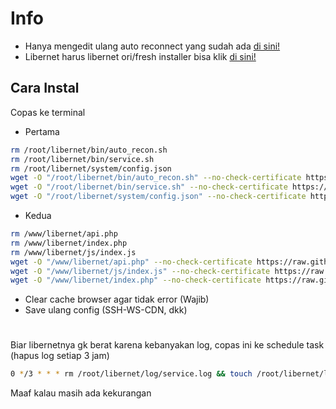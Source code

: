 # Info
- Hanya mengedit ulang auto reconnect yang sudah ada [di sini!](https://github.com//zzzt27/liberfix/)
- Libernet harus libernet ori/fresh installer bisa klik [di sini!](https://github.com/lutfailham96/libernet)

## Cara Instal
 Copas ke terminal
- Pertama
```sh
rm /root/libernet/bin/auto_recon.sh
rm /root/libernet/bin/service.sh
rm /root/libernet/system/config.json
wget -O "/root/libernet/bin/auto_recon.sh" --no-check-certificate https://raw.githubusercontent.com/squarepants96/LibernetMod/main/root/libernet/bin/auto_recon.sh && chmod +x /root/libernet/bin/auto_recon.sh
wget -O "/root/libernet/bin/service.sh" --no-check-certificate https://raw.githubusercontent.com/squarepants96/LibernetMod/main/root/libernet/bin/service.sh && chmod +x /root/libernet/bin/service.sh
wget -O "/root/libernet/system/config.json" --no-check-certificate https://raw.githubusercontent.com/squarepants96/LibernetMod/main/root/libernet/system/config.json && chmod +x /root/libernet/system/config.json

```
- Kedua
```sh
rm /www/libernet/api.php
rm /www/libernet/index.php
rm /www/libernet/js/index.js
wget -O "/www/libernet/api.php" --no-check-certificate https://raw.githubusercontent.com/squarepants96/LibernetMod/main/www/libernet/api.php && chmod +x /www/libernet/api.php
wget -O "/www/libernet/js/index.js" --no-check-certificate https://raw.githubusercontent.com/squarepants96/LibernetMod/main/www/libernet/js/index.js && chmod +x /www/libernet/js/index.js
wget -O "/www/libernet/index.php" --no-check-certificate https://raw.githubusercontent.com/squarepants96/LibernetMod/main/www/libernet/index.php && chmod +x /www/libernet/index.php

```

- Clear cache browser agar tidak error (Wajib)
- Save ulang config (SSH-WS-CDN, dkk)

#
Biar libernetnya gk berat karena kebanyakan log, copas ini ke schedule task (hapus log setiap 3 jam)
```sh
0 */3 * * * rm /root/libernet/log/service.log && touch /root/libernet/log/service.log
```
Maaf kalau masih ada kekurangan
